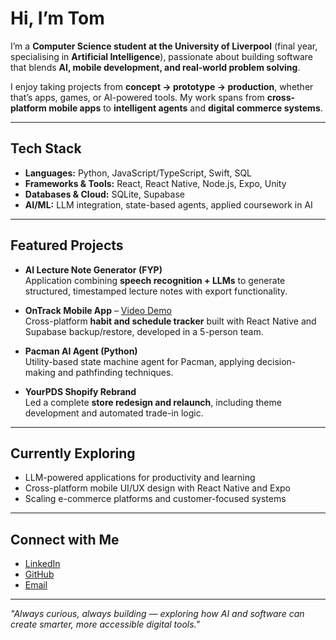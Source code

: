 # Hi, I’m Tom  

I’m a **Computer Science student at the University of Liverpool** (final year, specialising in **Artificial Intelligence**), passionate about building software that blends **AI, mobile development, and real-world problem solving**.  

I enjoy taking projects from **concept → prototype → production**, whether that’s apps, games, or AI-powered tools. My work spans from **cross-platform mobile apps** to **intelligent agents** and **digital commerce systems**.  

---

## Tech Stack  
- **Languages:** Python, JavaScript/TypeScript, Swift, SQL  
- **Frameworks & Tools:** React, React Native, Node.js, Expo, Unity  
- **Databases & Cloud:** SQLite, Supabase  
- **AI/ML:** LLM integration, state-based agents, applied coursework in AI  

---

## Featured Projects  

- **AI Lecture Note Generator (FYP)**  
  Application combining **speech recognition + LLMs** to generate structured, timestamped lecture notes with export functionality.  

- **OnTrack Mobile App** – [Video Demo](#)  
  Cross-platform **habit and schedule tracker** built with React Native and Supabase backup/restore, developed in a 5-person team.  

- **Pacman AI Agent (Python)**  
  Utility-based state machine agent for Pacman, applying decision-making and pathfinding techniques.  

- **YourPDS Shopify Rebrand**  
  Led a complete **store redesign and relaunch**, including theme development and automated trade-in logic.  

---

## Currently Exploring  
- LLM-powered applications for productivity and learning  
- Cross-platform mobile UI/UX design with React Native and Expo  
- Scaling e-commerce platforms and customer-focused systems  

---

## Connect with Me  
- [LinkedIn](https://linkedin.com/in/tom-04-adams)  
- [GitHub](https://github.com/tadams04)  
- [Email](mailto:tomsadams@gmail.com)  

---

*"Always curious, always building — exploring how AI and software can create smarter, more accessible digital tools."*  
